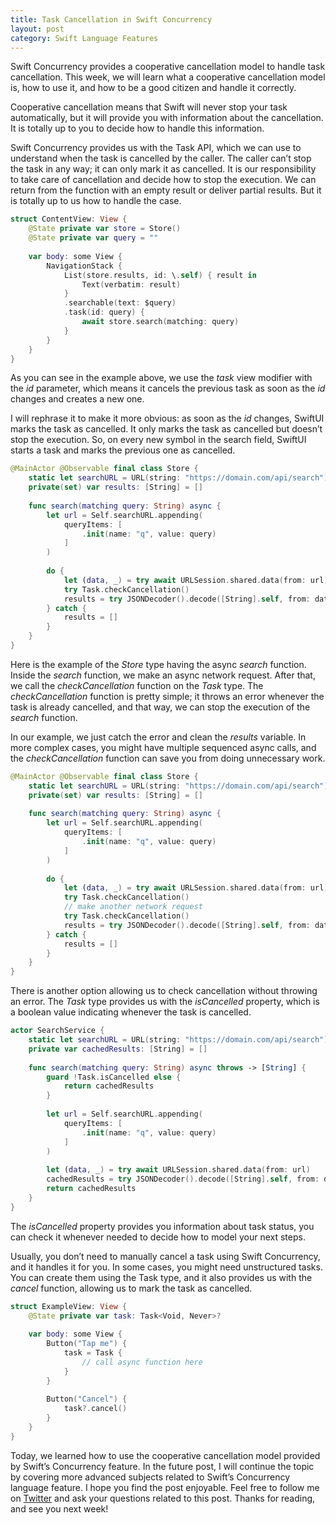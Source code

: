 ```yaml
---
title: Task Cancellation in Swift Concurrency
layout: post
category: Swift Language Features
---
```


Swift Concurrency provides a cooperative cancellation model to handle task cancellation. This week, we will learn what a cooperative cancellation model is, how to use it, and how to be a good citizen and handle it correctly.

Cooperative cancellation means that Swift will never stop your task automatically, but it will provide you with information about the cancellation. It is totally up to you to decide how to handle this information.

Swift Concurrency provides us with the Task API, which we can use to understand when the task is cancelled by the caller. The caller can’t stop the task in any way; it can only mark it as cancelled. It is our responsibility to take care of cancellation and decide how to stop the execution. We can return from the function with an empty result or deliver partial results. But it is totally up to us how to handle the case.

```swift
struct ContentView: View {
    @State private var store = Store()
    @State private var query = ""
    
    var body: some View {
        NavigationStack {
            List(store.results, id: \.self) { result in
                Text(verbatim: result)
            }
            .searchable(text: $query)
            .task(id: query) {
                await store.search(matching: query)
            }
        }
    }
}
```

As you can see in the example above, we use the *task* view modifier with the *id* parameter, which means it cancels the previous task as soon as the *id* changes and creates a new one. 

I will rephrase it to make it more obvious: as soon as the *id* changes, SwiftUI marks the task as cancelled. It only marks the task as cancelled but doesn’t stop the execution. So, on every new symbol in the search field, SwiftUI starts a task and marks the previous one as cancelled.

```swift
@MainActor @Observable final class Store {
    static let searchURL = URL(string: "https://domain.com/api/search")!
    private(set) var results: [String] = []
    
    func search(matching query: String) async {
        let url = Self.searchURL.appending(
            queryItems: [
                .init(name: "q", value: query)
            ]
        )
        
        do {
            let (data, _) = try await URLSession.shared.data(from: url)
            try Task.checkCancellation()
            results = try JSONDecoder().decode([String].self, from: data)
        } catch {
            results = []
        }
    }
}
```

Here is the example of the *Store* type having the async *search* function. Inside the *search* function, we make an async network request. After that, we call the *checkCancellation* function on the *Task* type. The *checkCancellation* function is pretty simple; it throws an error whenever the task is already cancelled, and that way, we can stop the execution of the *search* function.

In our example, we just catch the error and clean the *results* variable. In more complex cases, you might have multiple sequenced async calls, and the *checkCancellation* function can save you from doing unnecessary work.

```swift
@MainActor @Observable final class Store {
    static let searchURL = URL(string: "https://domain.com/api/search")!
    private(set) var results: [String] = []
    
    func search(matching query: String) async {
        let url = Self.searchURL.appending(
            queryItems: [
                .init(name: "q", value: query)
            ]
        )
        
        do {
            let (data, _) = try await URLSession.shared.data(from: url)
            try Task.checkCancellation()
            // make another network request
            try Task.checkCancellation()
            results = try JSONDecoder().decode([String].self, from: data)
        } catch {
            results = []
        }
    }
}
```

There is another option allowing us to check cancellation without throwing an error. The *Task* type provides us with the *isCancelled* property, which is a boolean value indicating whenever the task is cancelled.


```swift
actor SearchService {
    static let searchURL = URL(string: "https://domain.com/api/search")!
    private var cachedResults: [String] = []
    
    func search(matching query: String) async throws -> [String] {
        guard !Task.isCancelled else {
            return cachedResults
        }
        
        let url = Self.searchURL.appending(
            queryItems: [
                .init(name: "q", value: query)
            ]
        )
        
        let (data, _) = try await URLSession.shared.data(from: url)
        cachedResults = try JSONDecoder().decode([String].self, from: data)
        return cachedResults
    }
}
```

The *isCancelled* property provides you information about task status, you can check it whenever needed to decide how to model your next steps.

Usually, you don’t need to manually cancel a task using Swift Concurrency, and it handles it for you. In some cases, you might need unstructured tasks. You can create them using the Task type, and it also provides us with the *cancel* function, allowing us to mark the task as cancelled.

```swift
struct ExampleView: View {
    @State private var task: Task<Void, Never>?
    
    var body: some View {
        Button("Tap me") {
            task = Task {
                // call async function here
            }
        }
        
        Button("Cancel") {
            task?.cancel()
        }
    }
}
```

Today, we learned how to use the cooperative cancellation model provided by Swift’s Concurrency feature. In the future post, I will continue the topic by covering more advanced subjects related to Swift’s Concurrency language feature. I hope you find the post enjoyable. Feel free to follow me on [Twitter](https://twitter.com/mecid) and ask your questions related to this post. Thanks for reading, and see you next week!
